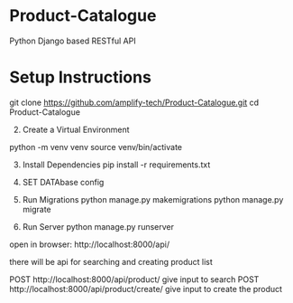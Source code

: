 # Product-Catalogue

Python Django  based  RESTful API


# Setup Instructions

git clone https://github.com/amplify-tech/Product-Catalogue.git
cd Product-Catalogue



2. Create a Virtual Environment

python -m venv venv
source venv/bin/activate


3. Install Dependencies
pip install -r requirements.txt

4. SET DATAbase config


4. Run Migrations
python manage.py makemigrations
python manage.py migrate

6. Run Server
python manage.py runserver

open in browser: http://localhost:8000/api/

there will be api for searching and creating product list

POST http://localhost:8000/api/product/
    give input to search 
POST http://localhost:8000/api/product/create/
    give input to create the product